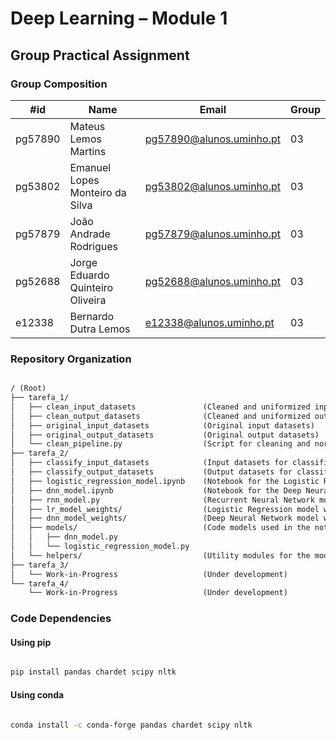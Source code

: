 # Deep Learning – Module 1

## Group Practical Assignment

### Group Composition

| #id     | Name                             | Email                    | Group |
| ------- | -------------------------------- | ------------------------ | ----- |
| pg57890 | Mateus Lemos Martins             | pg57890@alunos.uminho.pt | 03    |
| pg53802 | Emanuel Lopes Monteiro da Silva  | pg53802@alunos.uminho.pt | 03    |
| pg57879 | João Andrade Rodrigues           | pg57879@alunos.uminho.pt | 03    |
| pg52688 | Jorge Eduardo Quinteiro Oliveira | pg52688@alunos.uminho.pt | 03    |
| e12338  | Bernardo Dutra Lemos             | e12338@alunos.uminho.pt  | 03    |

### Repository Organization

```md

/ (Root)
├── tarefa_1/
│   ├── clean_input_datasets               (Cleaned and uniformized input datasets)
│   ├── clean_output_datasets              (Cleaned and uniformized output datasets)
│   ├── original_input_datasets            (Original input datasets)
│   ├── original_output_datasets           (Original output datasets)
│   └── clean_pipeline.py                  (Script for cleaning and normalizing datasets)
├── tarefa_2/
│   ├── classify_input_datasets            (Input datasets for classification)
│   ├── classify_output_datasets           (Output datasets for classified results)
│   ├── logistic_regression_model.ipynb    (Notebook for the Logistic Regression model)
│   ├── dnn_model.ipynb                    (Notebook for the Deep Neural Network model)
│   ├── rnn_model.py                       (Recurrent Neural Network model)
│   ├── lr_model_weights/                  (Logistic Regression model weights)
│   ├── dnn_model_weights/                 (Deep Neural Network model weights)
│   ├── models/                            (Code models used in the notebooks)
│   │   ├── dnn_model.py
│   │   └── logistic_regression_model.py
│   └── helpers/                           (Utility modules for the models)
├── tarefa_3/
│   └── Work-in-Progress                   (Under development)
└── tarefa_4/
    └── Work-in-Progress                   (Under development)

```

### Code Dependencies

#### Using pip

```bash

pip install pandas chardet scipy nltk

```

#### Using conda

```bash

conda install -c conda-forge pandas chardet scipy nltk

```